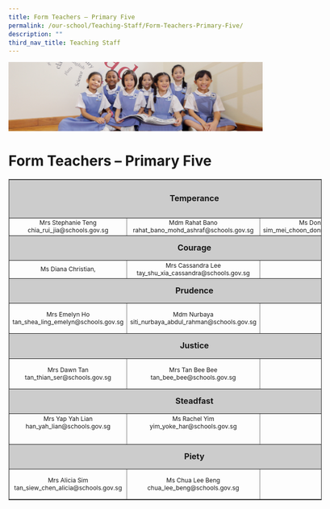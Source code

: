 ```yaml
---
title: Form Teachers – Primary Five
permalink: /our-school/Teaching-Staff/Form-Teachers-Primary-Five/
description: ""
third_nav_title: Teaching Staff
---
```

![](/images/UsefulVideos.jpg)

Form Teachers – Primary Five
============================

<table style="text-align: center; font-size: 12px; border-collapse: collapse; width: 123.248%;" border="1" width="100%">
<tbody>
<tr style="height: 69px;">
<td style="font-size: 16px; background-color: #cccccc; width: 95%; height: 69px;" colspan="3"><strong>Temperance</strong></td>
</tr>
<tr style="height: 26px;">
<td style="width: 32.665%; height: 26px;">Mrs Stephanie Teng<br>
chia_rui_jia@schools.gov.sg</td>
<td style="width: 31%;" width="31%">Mdm Rahat Bano
rahat_bano_mohd_ashraf@schools.gov.sg</td>
<td style="width: 31.335%; height: 26px;">Ms Donna Sim
sim_mei_choon_donna@schools.gov.sg</td>
</tr>
<tr style="height: 42px;">
<td style="font-size: 16px; background-color: #cccccc; width: 95%; height: 42px;" colspan="3"><strong>Courage</strong></td>
</tr>
<tr style="height: 16px;">
<td style="width: 32.665%; height: 16px;">Ms Diana Christian,</td>
<td style="width: 31%; height: 16px;">Mrs Cassandra Lee
tay_shu_xia_cassandra@schools.gov.sg</td>
<td style="width: 31.335%; height: 16px;"></td>
</tr>
<tr style="height: 42px;">
<td style="font-size: 16px; background-color: #cccccc; width: 95%; height: 42px;" colspan="3"><strong>Prudence</strong></td>
</tr>
<tr>
<td style="width: 32.665%;" width="31%">Mrs Emelyn Ho
tan_shea_ling_emelyn@schools.gov.sg</td>
<td style="width: 31%; height: 55px;">Mdm Nurbaya
siti_nurbaya_abdul_rahman@schools.gov.sg</td>
<td style="width: 31.335%; height: 55px;"></td>
</tr>
<tr style="height: 42.7778px;">
<td style="font-size: 16px; background-color: #cccccc; width: 95%; height: 42.7778px;" colspan="3"><strong>Justice</strong></td>
</tr>
<tr style="height: 55px;">
<td style="width: 32.665%; height: 55px;">Mrs Dawn Tan
tan_thian_ser@schools.gov.sg</td>
<td style="width: 31%;" width="31%">Mrs Tan Bee Bee
tan_bee_bee@schools.gov.sg</td>
<td style="width: 31.335%; height: 55px;"></td>
</tr>
<tr style="height: 42px;">
<td style="font-size: 16px; background-color: #cccccc; width: 95%; height: 42px;" colspan="3"><strong>Steadfast</strong></td>
</tr>
<tr style="height: 55px;" valign="top">
<td style="width: 32.665%; height: 55px;">Mrs Yap Yah Lian<br>
han_yah_lian@schools.gov.sg</td>
<td style="width: 31%; height: 55px;">Ms Rachel Yim
yim_yoke_har@schools.gov.sg</td>
<td style="width: 31.335%; height: 55px;"></td>
</tr>
<tr style="height: 42px;">
<td style="font-size: 16px; background-color: #cccccc; width: 95%; height: 42px;" colspan="3"><strong>Piety</strong></td>
</tr>
<tr>
<td style="width: 32.665%;" width="32%">Mrs Alicia Sim
tan_siew_chen_alicia@schools.gov.sg</td>
<td style="width: 31%;" width="271">Ms Chua Lee Beng
chua_lee_beng@schools.gov.sg</td>
<td style="width: 31.335%; height: 55px;"></td>
</tr>
</tbody>
</table>